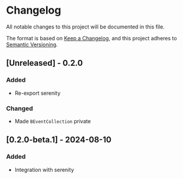# Changelog

All notable changes to this project will be documented in this file.

The format is based on [Keep a Changelog](https://keepachangelog.com/en/1.1.0/),
and this project adheres to [Semantic Versioning](https://semver.org/spec/v2.0.0.html).

## [Unreleased] - 0.2.0

### Added
- Re-export serenity

### Changed
- Made `BEventCollection` private

## [0.2.0-beta.1] - 2024-08-10

### Added
- Integration with serenity